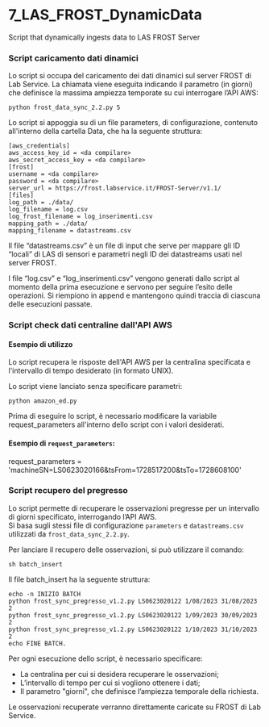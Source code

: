 # 7_LAS_FROST_DynamicData
Script that dynamically ingests data to LAS FROST Server  

### Script caricamento dati dinamici

Lo script si occupa del caricamento dei dati dinamici sul server FROST di Lab Service.
La chiamata viene eseguita indicando il parametro (in giorni) che definisce la massima ampiezza temporate su cui interrogare l’API AWS:

```python frost_data_sync_2.2.py 5```

Lo script si appoggia su di un file parameters, di configurazione, contenuto all'interno della cartella Data, che ha la seguente struttura:
```
[aws_credentials]
aws_access_key_id = <da compilare>
aws_secret_access_key = <da compilare>
[frost]
username = <da compilare>
password = <da compilare>
server_url = https://frost.labservice.it/FROST-Server/v1.1/
[files]
log_path = ./data/
log_filename = log.csv
log_frost_filename = log_inserimenti.csv
mapping_path = ./data/
mapping_filename = datastreams.csv
```
Il file “datastreams.csv” è un file di input che serve per mappare gli ID “locali” di LAS di sensori e parametri negli ID dei datastreams usati nel server FROST.

I file “log.csv” e “log_inserimenti.csv” vengono generati dallo script al momento della prima esecuzione e servono per seguire l’esito delle operazioni.
Si riempiono in append e mantengono quindi traccia di ciascuna delle esecuzioni passate. 


### Script check dati centraline dall'API AWS

#### Esempio di utilizzo

Lo script recupera le risposte dell'API AWS per la centralina specificata e l'intervallo di tempo desiderato (in formato UNIX).  

Lo script viene lanciato senza specificare parametri:

```python amazon_ed.py```

Prima di eseguire lo script, è necessario modificare la variabile request_parameters all'interno dello script con i valori desiderati.
#### Esempio di `request_parameters`:

request_parameters = 'machineSN=LS0623020166&tsFrom=1728517200&tsTo=1728608100'

### Script recupero del pregresso

Lo script permette di recuperare le osservazioni pregresse per un intervallo di giorni specificato, interrogando l’API AWS.  
Si basa sugli stessi file di configurazione `parameters` e `datastreams.csv` utilizzati da `frost_data_sync_2.2.py`.  

Per lanciare il recupero delle osservazioni, si può utilizzare il comando:

```sh batch_insert ```

Il file batch_insert ha la seguente struttura:

```
echo -n INIZIO BATCH
python frost_sync_pregresso_v1.2.py LS0623020122 1/08/2023 31/08/2023 2
python frost_sync_pregresso_v1.2.py LS0623020122 1/09/2023 30/09/2023 2
python frost_sync_pregresso_v1.2.py LS0623020122 1/10/2023 31/10/2023 2
echo FINE BATCH.
```
Per ogni esecuzione dello script, è necessario specificare:

- La centralina per cui si desidera recuperare le osservazioni;
- L’intervallo di tempo per cui si vogliono ottenere i dati;
- Il parametro "giorni", che definisce l’ampiezza temporale della richiesta.

Le osservazioni recuperate verranno direttamente caricate su FROST di Lab Service.
